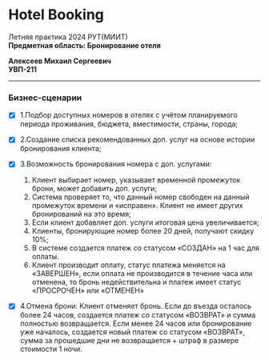 # Hotel Booking

Летняя практика 2024 РУТ(МИИТ)  
**Предметная область: Бронирование отеля**  

**Алексеев Михаил Сергеевич**  
**УВП-211**  

*****

### Бизнес-сценарии

- [x] 1.Подбор доступных номеров в отелях с учётом планируемого периода проживания, бюджета, вместимости, страны, города;
- [x] 2.Создание списка рекомендованных доп. услуг на основе истории бронирования клиента;
- [x] 3.Возможность бронирования номера с доп. услугами:  

  1) Клиент выбирает номер, указывает временной промежуток брони, может добавить доп. услуги;  
  2) Система проверяет то, что данный номер свободен на данный промежуток времени и «исправен». Клиент не имеет других бронирований на это время;  
  3) Если клиент добавляет доп. услуги итоговая цена увеличивается;  
  4) Клиенты, бронирующие номер более 20 дней, получают скидку 10%;  
  5) В системе создается платеж со статусом «СОЗДАН» на 1 час для оплаты.  
  6) Клиент производит оплату, статус платежа меняется на «ЗАВЕРШЕН», если оплата не производится в течение часа или отменена, то бронь недействительна и платеж имеет статус «ПРОСРОЧЕН» или «ОТМЕНЕН»  

- [x] 4.Отмена брони: Клиент отменяет бронь. Если до въезда осталось более 24 часов, создается платеж со статусом «ВОЗВРАТ» и сумма полностью возвращается. Если менее 24 часов или бронирование уже началось, создается новый платеж со статусом «ВОЗВРАТ», сумма за прошедшие дни не возвращается + штраф в размере стоимости 1 ночи.


